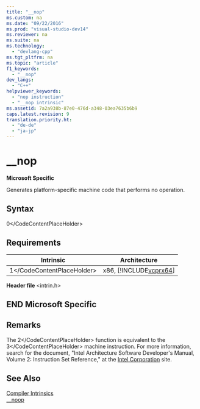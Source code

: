 ```yaml
---
title: "__nop"
ms.custom: na
ms.date: "09/22/2016"
ms.prod: "visual-studio-dev14"
ms.reviewer: na
ms.suite: na
ms.technology: 
  - "devlang-cpp"
ms.tgt_pltfrm: na
ms.topic: "article"
f1_keywords: 
  - "__nop"
dev_langs: 
  - "C++"
helpviewer_keywords: 
  - "nop instruction"
  - "__nop intrinsic"
ms.assetid: 7a2a938b-87e0-476d-a348-03ea7635b6b9
caps.latest.revision: 9
translation.priority.ht: 
  - "de-de"
  - "ja-jp"
---
```

# __nop
**Microsoft Specific**  
  
 Generates platform-specific machine code that performs no operation.  
  
## Syntax  
  
<CodeContentPlaceHolder>0\</CodeContentPlaceHolder>  
## Requirements  
  
|Intrinsic|Architecture|  
|---------------|------------------|  
|<CodeContentPlaceHolder>1\</CodeContentPlaceHolder>|x86, [!INCLUDE[vcprx64](../vs140/includes/vcprx64_md.md)]|  
  
 **Header file** \<intrin.h>  
  
## END Microsoft Specific  
  
## Remarks  
 The <CodeContentPlaceHolder>2\</CodeContentPlaceHolder> function is equivalent to the <CodeContentPlaceHolder>3\</CodeContentPlaceHolder> machine instruction. For more information, search for the document, "Intel Architecture Software Developer's Manual, Volume 2: Instruction Set Reference," at the [Intel Corporation](http://go.microsoft.com/fwlink/?LinkId=127) site.  
  
## See Also  
 [Compiler Intrinsics](../vs140/compiler-intrinsics.md)   
 [__noop](../vs140/__noop.md)